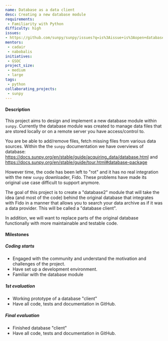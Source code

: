 ```yaml
---
name: Database as a data client
desc: Creating a new database module
requirements:
 - Familiarity with Python
difficulty: high
issues:
- https://github.com/sunpy/sunpy/issues?q=is%3Aissue+is%3Aopen+database
mentors:
 - cadair
 - nabobalis
initiatives:
 - GSOC
project_size:
 - medium
 - large
tags:
 - python
collaborating_projects:
 - sunpy
---
```


#### Description

This project aims to design and implement a new database module within `sunpy`.
Currently the database module was created to manage data files that are stored locally or on a remote server
you have access/control to.

You are be able to add/remove files, fetch missing files from various data sources.
Within the the `sunpy` documentation we have overviews of database: <https://docs.sunpy.org/en/stable/guide/acquiring_data/database.html> and <https://docs.sunpy.org/en/stable/guide/tour.html#database-package>

However time, the code has been left to "rot" and it has no real integration with the new `sunpy` downloader,
Fido.
These problems have made its original use case difficult to support anymore.

The goal of this project is to create a "database2" module that will take the idea (and most of the code)
behind the original database that integrates with Fido in a manner that allows you to search your data archive as if
it was a data provider.
This will be called a "database client".

In addition, we will want to replace parts of the original database functionally with more maintainable and testable code.

#### Milestones

##### Coding starts

* Engaged with the community and understand the motivation and challenges of the project.
* Have set up a development environment.
* Familiar with the database module

##### 1st evaluation

* Working prototype of a database "client"
* Have all code, tests and documentation in GitHub.

##### Final evaluation

* Finished database "client"
* Have all code, tests and documentation in GitHub.
